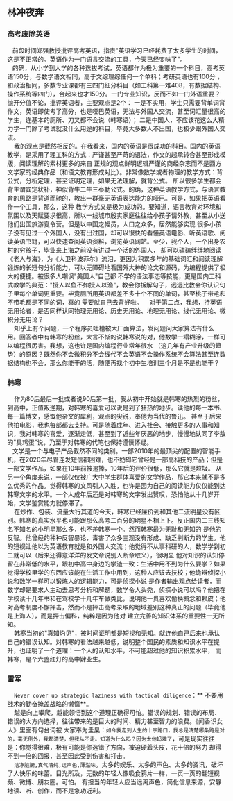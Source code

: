 ## 林冲夜奔


### 高考废除英语
&#160; &#160;前段时间郑强教授批评高考英语，指责"英语学习已经耗费了太多学生的时间，这是不正常的。英语作为一门语言交流的工具，今天已经变味了"。<br>
&#160; &#160;的确，从小学到大学的各种选拔考试，英语都作为极为重要的一个科目，高考英语150分，与数学语文相同，高于文综理综任何一个单科；考研英语也有100分
，和政治相同，多数专业课都有三四门细分科目（如工科第一难408，有数据结构、操作系统等四门），合起来也才150分。一门专业知识，反而不如一门外语重要？抛开分值不论，批评英语者，主要观点是2个：
一是不实用，学生只需要背单词背作文，英语即使考了高分，也是哑巴英语，无法与外国人交流，甚至词汇量很高的学生，连基本的厕所、刀叉都不会说（韩寒语）；
二是中国人，不应该花这么大精力学一门除了考试就没什么用途的科目，毕竟大多数人不出国，也极少跟外国人交流。
<br>
&#160; &#160; 我的观点是截然相反的。在我看来，国内的英语是很成功的科目。国内的英语教学，是采用了理工科的方式：严谨甚至严苛的语法，作文的起承转合甚至形成模版，阅读理解的素材更多的来自
正规的观点鲜明逻辑严谨的商经杂志而不是西方文学家的经典作品（和语文教育形成对比）。非常像数学或者物理的教学方式：背公式，分析定理，甚至证明定理，如果无法理解，就背公式。
所以很多学生都会背主谓宾定状补，神似背牛二牛三泰勒公式。的确，这种英语教学方式，与语言教育的思路是背道而驰的，教出一群毫无英语表达能力的哑巴。可是，如果把英语看作一个工具，那么，这种
教学方式又是极为成功的。要知道，语言教育对环境和氛围以及天赋要求很高，所以一线城市殷实家庭往往给小孩子请外教，甚至从小送他们出国旅游夏令营。但是以中国之幅员，人口之众多，居然能够实现
很多小孩子没有见过一个外国人，没有出过国，却可以很快的看懂英语电影、听英语歌、阅读英语书籍，可以快速查阅英语资料，浏览英语网站。至少，我个人，一个出身农村的穷孩子，毕业来上海之前没有讲过一个活的外国人，
却可以磕磕绊绊地阅读《老人与海》，为《大卫科波菲尔》流泪，更因为积累多年的基础词汇和阅读理解锻炼的长短句分析能力，可以无障碍地看国外大神的论文和源码，为编程提供了极大的便捷。被很多人嘲讽"美国人"自己都
不学的语法事态等技能，更是国内工科式教学的典范："授人以鱼不如授人以渔"，教会你拆解句子，远远比教会你认识句子里每个单词更重要。毕竟厕所用英语都差不多十个不同的单词，甚至桃子带毛和不带毛都是不同的词，真的
需要就自己去背好啦。
&#160; &#160;对于第二点，我想，持英语无用论者，是否同样认同物理无用论、历史无用论、地理无用论、线代无用论、微积分无用论？
<br>
&#160; &#160; 知乎上有个问题，一个程序员吐槽被大厂面算法，发问题问大家算法有什么用。回答者中有韩寒的粉丝，大言不惭的说韩寒说的对，他数学一塌糊涂，一样可以编程很厉害。我想，这也许是国内编程行业常年很水
（这几年有产业升级的趋势）的原因？既然你不会微积分不会线代不会英语不会操作系统不会算法甚至连数据结构也不会，那么你能干的活，随便再找个初中生培训三个月是不是也能干？
### 韩寒
&#160; &#160; 作为80后最后一批或者说90后第一批，我从初中开始就是韩寒的热烈的粉丝，到高中，正值叛逆期，对韩寒的喜爱可以说是到了狂热的地步。读他的每一本书、每一篇博文，感慨他杂文的犀利，观点的尖锐，奉他为当代的鲁迅。
甚至于后来他拍电影，我也每部都去支持。可是随着成年、进入社会、接触更多的人事和知识，我对韩寒的喜爱，逐渐走低，甚至到了近些年厌恶的地步，慢慢地认同了李敖的"臭鸡蛋"说，乃至于对韩寒的代笔也保持谨慎怀疑。
<br>
&#160; &#160;文学是一个与电子产品截然不同的类别。一部2010年的最顶尖的配置的智能手机，在2020年尽管连发短信都困难，也不妨碍它曾经是一部高科技的产品；但是一部文学作品，如果在10年前被追捧，10年后的评价很低，那么它就是垃圾。
从另一个角度来说，一部仅仅被广大中学生群体喜爱的文学作品，那它本来就不是多么优秀的作品。觉得韩寒的文风引人入胜，也许是因为自己的阅读能力仅仅能到达韩寒文字的水平。一个人成年后还是对韩寒的文字发出赞叹，恐怕他从十几岁开始，文学鉴赏能力就停滞了。
<br>
&#160; &#160; 在炒作、包装、流量大行其道的今天，韩寒已经廉价到和其他二流明星没有区别。韩寒的真实水平也可能跟那么高考二百分的明星不相上下。反正国内二三线知名不知名的小明星那么多，也不差韩寒一个。然而韩寒最为无耻和无知的
是他的反智。他曾经的种种反智暴论，毒害了众多三观没有形成、缺乏判断力的学生。他的短视让他以为英语教育就是和外国人交流；他觉得不从事科研的人，数学学到初二就可以（后来还得意洋洋的发文章说别人断章取义），很明显
他对知识的认知停留在非常低的水平，跟初中高中身边的学渣一致：生活中用不到为什么要学？如果觉得学校里学的东西应该能在生活工作中用到，这种人应该去技校；他诡辩侦探小说和数学一样可以锻炼人的逻辑能力，可是侦探小说
是作者输出观点给读者，而数学却是要求人主动去思考分析和解题，数学令人头秃，侦探小说可以吗？他把在学校读十几年书和在驾校学十几年车做类比，说明他一贯喜欢偷换概念和赖皮；他对高考制度不懈抨击，然而不是抨击高考录取的地域差别这种真正的问题（毕竟他是上海人），而是抨击偏科，纯粹是因为他对
建立完善的知识体系的重要性一无所知。
<br>
&#160; &#160; 韩寒当初的"真知灼见"，被时间证明都是短视和无知。就连他自己后来也承认自己的错误认知。对韩寒的看法越来越低，说明整个国民的素质和知识水平在提升，也证明了一个道理：一个人的认知水平，不可能超过他的知识积累水平，
而韩寒，是个六盏红灯的高中肄业生。


### 雷军
&#160; &#160; `Never cover up strategic laziness with tactical diligence`：** 不要用战术的勤奋掩盖战略的懒惰**。
<br>
&#160; &#160; 越是向上攀爬，越能领悟到这个道理正确得可怕。错误的规划、错误的布局、错误的大方向选择，往往带来的是巨大的时间、精力甚至智力的浪费。《闻香识女人》里面有句台词被
大家奉为圭臬：`如今我走到人生的十字路口，我总是清楚哪条路是对的，毫无例外，我都清楚，但我从不走。知道为什么吗？因为太他妈难了`，可是现实往往是：你觉得很难，极有可能是你选错了方向，被迫硬着头皮，花十倍的努力
却得不到一倍的回报，甚至因此受到伤害和打击。
<br>
&#160; &#160; `洁净脏腑,真气清纯,远声色,薄滋味`。太多的娱乐、太多的声色、太多的资讯，破坏了人快乐的味蕾。目光所及，无数的年轻人像吸食鸦片一样，一页一页的翻短视频、微博、朋友圈。可怕。
有担当的年轻人应当远离声色，简化信息来源，安静地读、听、创作，而不是急功近利。